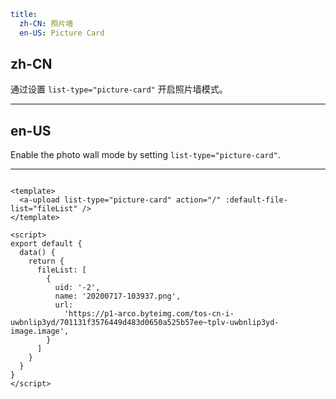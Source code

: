 ```yaml
title:
  zh-CN: 照片墙
  en-US: Picture Card
```

## zh-CN

通过设置 `list-type="picture-card"` 开启照片墙模式。

---

## en-US

Enable the photo wall mode by setting `list-type="picture-card"`.

---

```vue

<template>
  <a-upload list-type="picture-card" action="/" :default-file-list="fileList" />
</template>

<script>
export default {
  data() {
    return {
      fileList: [
        {
          uid: '-2',
          name: '20200717-103937.png',
          url:
            'https://p1-arco.byteimg.com/tos-cn-i-uwbnlip3yd/701131f3576449d483d0650a525b57ee~tplv-uwbnlip3yd-image.image',
        }
      ]
    }
  }
}
</script>
```
